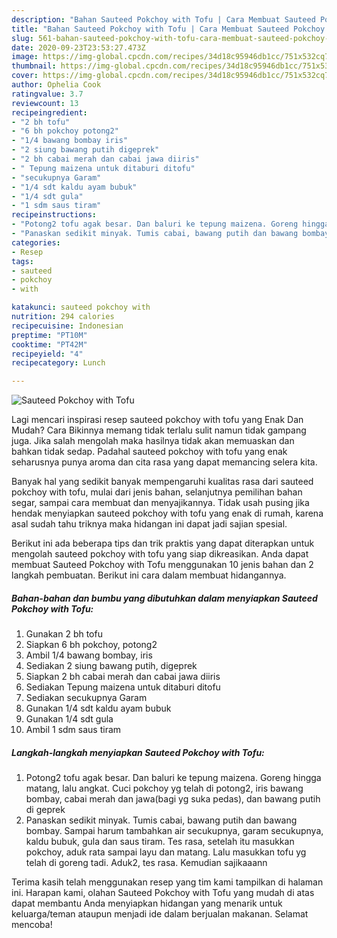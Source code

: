```yaml
---
description: "Bahan Sauteed Pokchoy with Tofu | Cara Membuat Sauteed Pokchoy with Tofu Yang Enak Banget"
title: "Bahan Sauteed Pokchoy with Tofu | Cara Membuat Sauteed Pokchoy with Tofu Yang Enak Banget"
slug: 561-bahan-sauteed-pokchoy-with-tofu-cara-membuat-sauteed-pokchoy-with-tofu-yang-enak-banget
date: 2020-09-23T23:53:27.473Z
image: https://img-global.cpcdn.com/recipes/34d18c95946db1cc/751x532cq70/sauteed-pokchoy-with-tofu-foto-resep-utama.jpg
thumbnail: https://img-global.cpcdn.com/recipes/34d18c95946db1cc/751x532cq70/sauteed-pokchoy-with-tofu-foto-resep-utama.jpg
cover: https://img-global.cpcdn.com/recipes/34d18c95946db1cc/751x532cq70/sauteed-pokchoy-with-tofu-foto-resep-utama.jpg
author: Ophelia Cook
ratingvalue: 3.7
reviewcount: 13
recipeingredient:
- "2 bh tofu"
- "6 bh pokchoy potong2"
- "1/4 bawang bombay iris"
- "2 siung bawang putih digeprek"
- "2 bh cabai merah dan cabai jawa diiris"
- " Tepung maizena untuk ditaburi ditofu"
- "secukupnya Garam"
- "1/4 sdt kaldu ayam bubuk"
- "1/4 sdt gula"
- "1 sdm saus tiram"
recipeinstructions:
- "Potong2 tofu agak besar. Dan baluri ke tepung maizena. Goreng hingga matang, lalu angkat. Cuci pokchoy yg telah di potong2, iris bawang bombay, cabai merah dan jawa(bagi yg suka pedas), dan bawang putih di geprek"
- "Panaskan sedikit minyak. Tumis cabai, bawang putih dan bawang bombay. Sampai harum tambahkan air secukupnya, garam secukupnya, kaldu bubuk, gula dan saus tiram. Tes rasa, setelah itu masukkan pokchoy, aduk rata sampai layu dan matang. Lalu masukkan tofu yg telah di goreng tadi. Aduk2, tes rasa. Kemudian sajikaaann"
categories:
- Resep
tags:
- sauteed
- pokchoy
- with

katakunci: sauteed pokchoy with 
nutrition: 294 calories
recipecuisine: Indonesian
preptime: "PT10M"
cooktime: "PT42M"
recipeyield: "4"
recipecategory: Lunch

---
```



![Sauteed Pokchoy with Tofu](https://img-global.cpcdn.com/recipes/34d18c95946db1cc/751x532cq70/sauteed-pokchoy-with-tofu-foto-resep-utama.jpg)

Lagi mencari inspirasi resep sauteed pokchoy with tofu yang Enak Dan Mudah? Cara Bikinnya memang tidak terlalu sulit namun tidak gampang juga. Jika salah mengolah maka hasilnya tidak akan memuaskan dan bahkan tidak sedap. Padahal sauteed pokchoy with tofu yang enak seharusnya punya aroma dan cita rasa yang dapat memancing selera kita.

Banyak hal yang sedikit banyak mempengaruhi kualitas rasa dari sauteed pokchoy with tofu, mulai dari jenis bahan, selanjutnya pemilihan bahan segar, sampai cara membuat dan menyajikannya. Tidak usah pusing jika hendak menyiapkan sauteed pokchoy with tofu yang enak di rumah, karena asal sudah tahu triknya maka hidangan ini dapat jadi sajian spesial.




Berikut ini ada beberapa tips dan trik praktis yang dapat diterapkan untuk mengolah sauteed pokchoy with tofu yang siap dikreasikan. Anda dapat membuat Sauteed Pokchoy with Tofu menggunakan 10 jenis bahan dan 2 langkah pembuatan. Berikut ini cara dalam membuat hidangannya.

<!--inarticleads1-->

##### Bahan-bahan dan bumbu yang dibutuhkan dalam menyiapkan Sauteed Pokchoy with Tofu:

1. Gunakan 2 bh tofu
1. Siapkan 6 bh pokchoy, potong2
1. Ambil 1/4 bawang bombay, iris
1. Sediakan 2 siung bawang putih, digeprek
1. Siapkan 2 bh cabai merah dan cabai jawa diiris
1. Sediakan  Tepung maizena untuk ditaburi ditofu
1. Sediakan secukupnya Garam
1. Gunakan 1/4 sdt kaldu ayam bubuk
1. Gunakan 1/4 sdt gula
1. Ambil 1 sdm saus tiram




<!--inarticleads2-->

##### Langkah-langkah menyiapkan Sauteed Pokchoy with Tofu:

1. Potong2 tofu agak besar. Dan baluri ke tepung maizena. Goreng hingga matang, lalu angkat. Cuci pokchoy yg telah di potong2, iris bawang bombay, cabai merah dan jawa(bagi yg suka pedas), dan bawang putih di geprek
1. Panaskan sedikit minyak. Tumis cabai, bawang putih dan bawang bombay. Sampai harum tambahkan air secukupnya, garam secukupnya, kaldu bubuk, gula dan saus tiram. Tes rasa, setelah itu masukkan pokchoy, aduk rata sampai layu dan matang. Lalu masukkan tofu yg telah di goreng tadi. Aduk2, tes rasa. Kemudian sajikaaann




Terima kasih telah menggunakan resep yang tim kami tampilkan di halaman ini. Harapan kami, olahan Sauteed Pokchoy with Tofu yang mudah di atas dapat membantu Anda menyiapkan hidangan yang menarik untuk keluarga/teman ataupun menjadi ide dalam berjualan makanan. Selamat mencoba!
